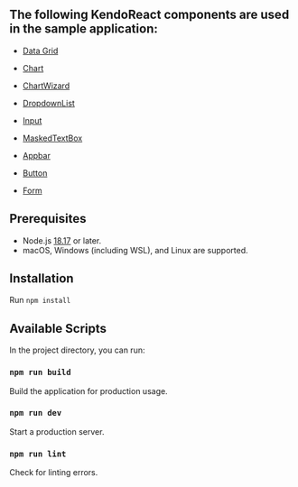 ## The following KendoReact components are used in the sample application:

- [Data Grid](https://www.telerik.com/kendo-react-ui/components/grid/)

- [Chart](https://www.telerik.com/kendo-react-ui/components/chart/)

- [ChartWizard](https://www.telerik.com/kendo-react-ui/components/chart-wizard)

- [DropdownList](https://www.telerik.com/kendo-react-ui/components/dropdowns/dropdownlist)

- [Input](https://www.telerik.com/kendo-react-ui/components/inputs/input)

- [MaskedTextBox](https://www.telerik.com/kendo-react-ui/components/inputs/maskedtextbox)

- [Appbar](https://www.telerik.com/kendo-react-ui/components/layout/appbar)

- [Button](https://www.telerik.com/kendo-react-ui/components/buttons/button)

- [Form](https://www.telerik.com/kendo-react-ui/components/form)

## Prerequisites

- Node.js [18.17](https://nodejs.org/en) or later.
- macOS, Windows (including WSL), and Linux are supported.

## Installation

Run `npm install`

## Available Scripts
In the project directory, you can run:

### `npm run build`
Build the application for production usage.

### `npm run dev`
Start a production server.

### `npm run lint`
Check for linting errors.